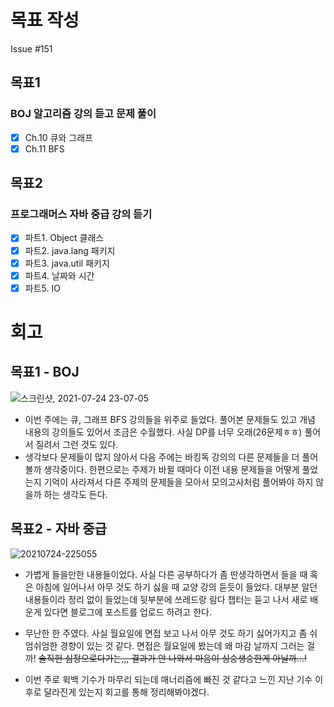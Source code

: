 # 목표 작성
Issue #151

## 목표1
### BOJ 알고리즘 강의 듣고 문제 풀이
- [x] Ch.10 큐와 그래프
- [x] Ch.11 BFS

## 목표2
### 프로그래머스 자바 중급 강의 듣기
- [x] 파트1. Object 클래스
- [x] 파트2. java.lang 패키지
- [x] 파트3. java.util 패키지
- [x] 파트4. 날짜와 시간
- [x] 파트5. IO

# 회고
## 목표1 - BOJ
![스크린샷, 2021-07-24 23-07-05](https://user-images.githubusercontent.com/58318786/126871011-d331eee1-50a1-4844-be02-e803dc97a715.png)
* 이번 주에는 큐, 그래프 BFS 강의들을 위주로 들었다. 풀어본 문제들도 있고 개념 내용의 강의들도 있어서 조금은 수월했다. 사실 DP를 너무 오래(26문제ㅎㅎ) 풀어서 질려서 그런 것도 있다.
* 생각보다 문제들이 많지 않아서 다음 주에는 바킹독 강의의 다른 문제들을 더 풀어볼까 생각중이다. 한편으로는 주제가 바뀔 때마다 이전 내용 문제들을 어떻게 풀었는지 기억이 사라져서 다른 주제의 문제들을 모아서 모의고사처럼 풀어봐야 하지 않을까 하는 생각도 든다.

## 목표2 - 자바 중급
![20210724-225055](https://user-images.githubusercontent.com/58318786/126870544-c6f936bb-c296-4876-a553-ffc14d909043.jpg)
* 가볍게 들을만한 내용들이었다. 사실 다른 공부하다가 좀 딴생각하면서 들을 때 혹은 아침에 일어나서 아무 것도 하기 싫을 때 교양 강의 듣듯이 들었다. 대부분 알던 내용들이라 정리 없이 들었는데 뒷부분에 쓰레드랑 람다 챕터는 듣고 나서 새로 배운게 있다면 블로그에 포스트를 업로드 하려고 한다.

* 무난한 한 주였다. 사실 월요일에 면접 보고 나서 아무 것도 하기 싫어가지고 좀 쉬엄쉬엄한 경향이 있는 것 같다. 면접은 월요일에 봤는데 왜 마감 날까지 그러는 걸까! ~~솔직헌 심정으로다가는,,, 결과가 안 나와서 마음이 싱숭생숭한게 아닐까...!~~
* 이번 주로 윅백 기수가 마무리 되는데 매너리즘에 빠진 것 같다고 느낀 지난 기수 이후로 달라진게 있는지 회고를 통해 정리해봐야겠다.